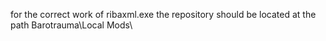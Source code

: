 for the correct work of ribaxml.exe the repository should be located at the path Barotrauma\Local Mods\
